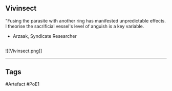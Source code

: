 ## Vivinsect
"Fusing the parasite with another ring has manifested unpredictable effects.
I theorise the sacrificial vessel's level of anguish is a key variable.
- Arzaak, Syndicate Researcher
##
![[Vivinsect.png]]

---
## Tags
#Artefact
#PoE1
